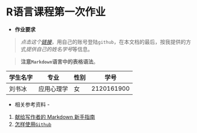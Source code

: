# R语言课程第一次作业

- **作业要求**

> _点击这个[链接](https://github.com/xkdog/xkdog.github.io/blob/master/_posts/2017-02-12-Rhigher-00.md)_，用自己的账号登陆`github`，在本文档的最后，按我提供的方式*提供自己的姓名学号*等信息。

> **注意`Markdown`语言中的表格语法**。

**学生名字**|**专业**|**性别**|**学号**|
----------|:----------:|----------|----------|
刘书冰 | 应用心理学 | 女 | 2120161900 |

- 相关参考资料 -

1. [献给写作者的 Markdown 新手指南](http://www.jianshu.com/p/q81RER)
2. [怎样使用`Github`](https://www.zhihu.com/question/20070065)
